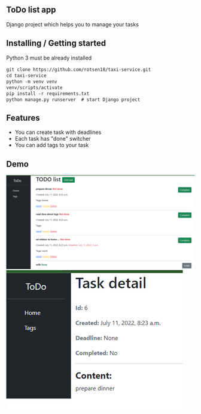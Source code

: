 ## ToDo list app

Django project which helps you to manage your tasks

## Installing / Getting started

Python 3 must be already installed

```shell
git clone https://github.com/rotsen18/taxi-service.git
cd taxi-service
python -m venv venv
venv/scripts/activate
pip install -r requirements.txt
python manage.py runserver  # start Django project
```

## Features

* You can create task with deadlines
* Each task has "done" switcher
* You can add tags to your task

## Demo
![img.png](img.png)
![img_1.png](img_1.png)
